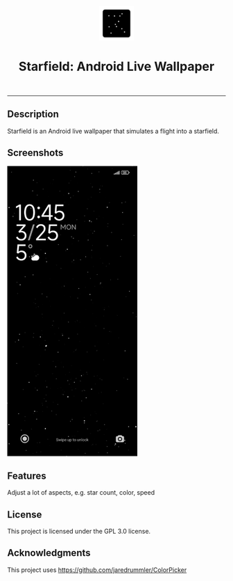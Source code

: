 
<br/>
<p align="center">
    <a href="https://ffalt.github.io" target="_blank">
        <img height="80" width="80" src="./fastlane/metadata/android/en-US/images/icon.png" alt="Starfield logo">
    </a>
</p>

<h1 align="center">Starfield: Android Live Wallpaper</h1>
<br>
<hr>

## Description

Starfield is an Android live wallpaper that simulates a flight into a starfield.

## Screenshots

<img width="300" src="./fastlane/metadata/android/en-US/images/phoneScreenshots/1_lock_screen.jpg" alt="Lock Screen">

## Features

Adjust a lot of aspects, e.g. star count, color, speed

## License

This project is licensed under the GPL 3.0 license.

## Acknowledgments

This project uses https://github.com/jaredrummler/ColorPicker
